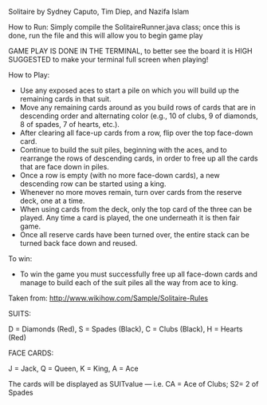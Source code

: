  Solitaire by Sydney Caputo, Tim Diep, and Nazifa Islam 
 
How to Run:
  Simply compile the SolitaireRunner.java class; 
  once this is done, run the file and this will allow you to begin game play 
  
  GAME PLAY IS DONE IN THE TERMINAL, to better see the board it is HIGH SUGGESTED to make your terminal full screen when playing! 
  
How to Play: 
- Use any exposed aces to start a pile on which you will build up the remaining cards in that suit.
- Move any remaining cards around as you build rows of cards that are in descending order and alternating color (e.g., 10 of clubs, 9 of diamonds, 8 of spades, 7 of hearts, etc.).
- After clearing all face-up cards from a row, flip over the top face-down card.
- Continue to build the suit piles, beginning with the aces, and to rearrange the rows of descending cards, in order to free up all the cards that are face down in piles.
- Once a row is empty (with no more face-down cards), a new descending row can be started using a king.
- Whenever no more moves remain, turn over cards from the reserve deck, one at a time.
- When using cards from the deck, only the top card of the three can be played. Any time a card is played, the one underneath it is then fair game.
- Once all reserve cards have been turned over, the entire stack can be turned back face down and reused.


To win: 
- To win the game you must successfully free up all face-down cards and manage to build each of the suit piles all the way from ace to king.


Taken from: http://www.wikihow.com/Sample/Solitaire-Rules

SUITS:

D = Diamonds (Red),
S = Spades (Black),
C = Clubs (Black),
H = Hearts (Red)


FACE CARDS:

J = Jack,
Q = Queen,
K = King,
A = Ace


The cards will be displayed as SUITvalue — i.e. CA = Ace of Clubs; S2= 2 of Spades
